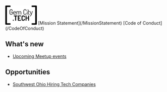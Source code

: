 <p>
     <img src="GCTSquareWhiteForeground.png"
     alt="GemCity TECH logo"
     style="width: 100px;" /> [Mission Statement](/MissionStatement) [Code of Conduct](/CodeOfConduct) 
</p>
     
## What's new
  - [Upcoming Meetup events](https://www.meetup.com/gem-city-tech/events/calendar/)

## Opportunities
  - [Southwest Ohio Hiring Tech Companies](https://docs.google.com/document/d/1LrXH8y7deTrxpOxs2pGrwvXUVVNNvMtSPJqStEllQNE/edit)

